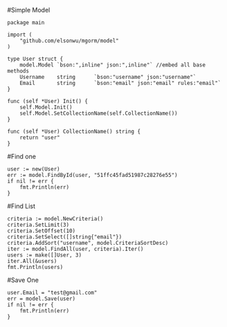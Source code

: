#Simple Model

    package main

    import (
		"github.com/elsonwu/mgorm/model"
	)

	type User struct {
		model.Model `bson:",inline" json:",inline"` //embed all base methods
		Username    string      `bson:"username" json:"username"`
		Email       string      `bson:"email" json:"email" rules:"email"`
	}

	func (self *User) Init() {
		self.Model.Init()
		self.Model.SetCollectionName(self.CollectionName())
	}

	func (self *User) CollectionName() string {
		return "user"
	}


#Find one

    user := new(User)
    err := model.FindById(user, "51ffc45fad51987c28276e55")
    if nil != err {
	    fmt.Println(err)
    }
    
#Find List

	criteria := model.NewCriteria()
	criteria.SetLimit(3)
	criteria.SetOffset(10)
	criteria.SetSelect([]string{"email"})
	criteria.AddSort("username", model.CriteriaSortDesc)
	iter := model.FindAll(user, criteria).Iter()
	users := make([]User, 3)
	iter.All(&users)
	fmt.Println(users)
	
#Save One

    user.Email = "test@gmail.com"
	err = model.Save(user)
	if nil != err {
		fmt.Println(err)
	}	